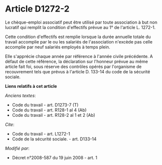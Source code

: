 # Article D1272-2

Le chèque-emploi associatif peut être utilisé par toute association à but non lucratif qui remplit la condition d'effectifs
prévue au 1° de l'article L. 1272-1. 

Cette condition d'effectifs est remplie lorsque la durée annuelle totale du travail accomplie par le ou les salariés de
l'association n'excède pas celle accomplie par neuf salariés employés à temps plein. 

Elle s'apprécie chaque année par référence à l'année civile précédente. A défaut de cette référence, la déclaration sur
l'honneur prévue au même article fait foi, sous réserve des contrôles opérés par l'organisme de recouvrement tels que prévus
à l'article D. 133-14 du code de la sécurité sociale.

**Liens relatifs à cet article**

_Anciens textes_:

  - Code du travail - art. D1273-7 (T)
  - Code du travail - art. R128-1 al 4 (Ab)
  - Code du travail - art. R128-2 al 1 et 2 (Ab)

_Cite_:

  - Code du travail - art. L1272-1
  - Code de la sécurité sociale. - art. D133-14

_Modifié par_:

  - Décret n°2008-587 du 19 juin 2008 - art. 1
